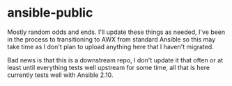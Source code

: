 # ansible-public
Mostly random odds and ends.
I'll update these things as needed, I've been in the process to transitioning to AWX from standard Ansible so this may take time as I don't plan to upload anything here that I haven't migrated.

Bad news is that this is a downstream repo, I don't update it that often or at least until everything tests well upstream for some time, all that is here currently tests well with Ansible 2.10.
